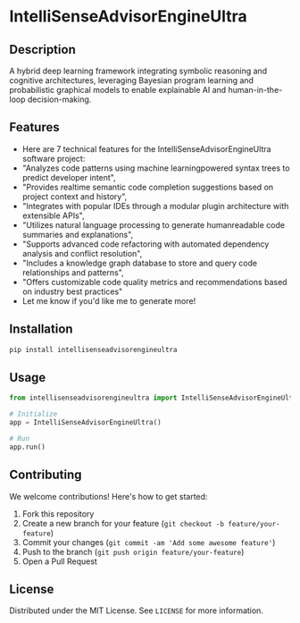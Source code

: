 # IntelliSenseAdvisorEngineUltra

## Description

A hybrid deep learning framework integrating symbolic reasoning and cognitive architectures, leveraging Bayesian program learning and probabilistic graphical models to enable explainable AI and human-in-the-loop decision-making.

## Features

- Here are 7 technical features for the IntelliSenseAdvisorEngineUltra software project:
- "Analyzes code patterns using machine learningpowered syntax trees to predict developer intent",
- "Provides realtime semantic code completion suggestions based on project context and history",
- "Integrates with popular IDEs through a modular plugin architecture with extensible APIs",
- "Utilizes natural language processing to generate humanreadable code summaries and explanations",
- "Supports advanced code refactoring with automated dependency analysis and conflict resolution",
- "Includes a knowledge graph database to store and query code relationships and patterns",
- "Offers customizable code quality metrics and recommendations based on industry best practices"
- Let me know if you'd like me to generate more!
## Installation

```bash
pip install intellisenseadvisorengineultra
```

## Usage

```python
from intellisenseadvisorengineultra import IntelliSenseAdvisorEngineUltra

# Initialize
app = IntelliSenseAdvisorEngineUltra()

# Run
app.run()
```

## Contributing

We welcome contributions! Here's how to get started:

1. Fork this repository
2. Create a new branch for your feature (`git checkout -b feature/your-feature`)
3. Commit your changes (`git commit -am 'Add some awesome feature'`)
4. Push to the branch (`git push origin feature/your-feature`)
5. Open a Pull Request

## License

Distributed under the MIT License. See `LICENSE` for more information.
